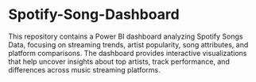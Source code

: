 # Spotify-Song-Dashboard
This repository contains a Power BI dashboard analyzing Spotify Songs Data, focusing on streaming trends, artist popularity, song attributes, and platform comparisons. The dashboard provides interactive visualizations that help uncover insights about top artists, track performance, and differences across music streaming platforms.
